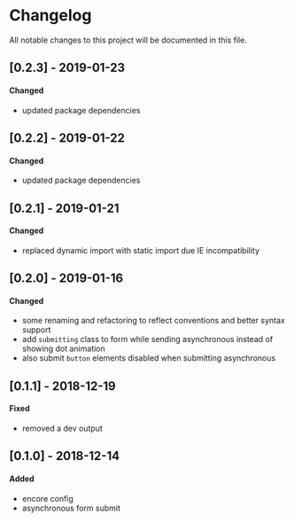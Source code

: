 # Changelog
All notable changes to this project will be documented in this file.

## [0.2.3] - 2019-01-23

#### Changed
* updated package dependencies

## [0.2.2] - 2019-01-22

#### Changed 
* updated package dependencies

## [0.2.1] - 2019-01-21

#### Changed
* replaced dynamic import with static import due IE incompatibility

## [0.2.0] - 2019-01-16

#### Changed
* some renaming and refactoring to reflect conventions and better syntax support
* add `submitting` class to form while sending asynchronous instead of showing dot animation
* also submit `button` elements disabled when submitting asynchronous

## [0.1.1] - 2018-12-19

#### Fixed
* removed a dev output

## [0.1.0] - 2018-12-14

#### Added
* encore config
* asynchronous form submit